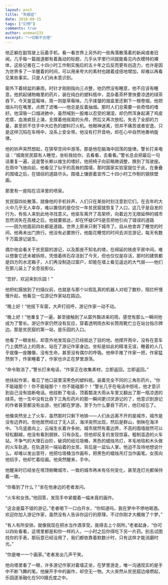 ```yaml
---
layout: post
title: "失眠症"
date: 2018-09-15
tags: ["幻想"]
comments: true
author: oneman233
excerpt: "一切都不合理"
---
```


他正躺在副驾驶上玩着手机，看一看世界上另外的一些角落散落着的新闻或者旧闻。几乎每一篇报道都有着轰动的标题，几乎从字里行间就能看见内衣模特的裸体，这些记者在二十四小时工作制实施后的五十年之后反而更有创造力，也许是因为世界多了一半醒着的时间，可以用来夸大的素材也跟着成倍地增加，却难以再看见某些事实。只是人们尚未意识到。

窗外下着倾盆的暴雨，时针才刚刚指向三点整，他仍然没有睡意，他不应该有睡意。他抓起储物箱里的药片，装在纯白的塑料瓶中，混杂着茶杯里快要凉透的绿茶吞下。今天是蓝莓味，周一则是草莓味。几乎揉皱的烟盒里还剩下一根卷烟，他把烟头叼在嘴里，点燃了滤嘴——他总是反着抽烟。那时人们总需要一些奇怪的嗜好。他深吸一口烟进肺中，虽然喊到一股难以忍受的潮湿，却仍然浑身起满了鸡皮疙瘩，血液疯狂上涌，支撑着他摇晃的头颅，然后又再次放松，失去了全部的力量，甚至抓不住手中大红色的塑料打火机。他眼神迷离，但并不痛苦或者安逸，只是这样沉陷在车椅中，没系上安全带。他没有打开音响，却在心中自然地奏响旋律。

他的铃声突然想起，在狭窄空间中游荡，那是他在脑海中回荡的旋律。警长打来电话：“城南贫民窟有人睡觉，坐标我给你，去看看，去看看。”警长总会把最后一句话重复一遍，这是警长赖以维生的嗜好。他把椅子向前略微调整，换到了驾驶座。在雨中飞驰向前，他看见了似乎的高耸的围墙，那时国家实验室就位于此，在重叠的围墙之后，在错综的道路尽头。围墙上镶嵌着宣传二十四小时工作制的钢铁壁画。

那里有一座陷在沼泽里的喷泉。

贫民窟四处散落，就像他的手机铃声，人们只在某些时刻注意到它们，在去年的大火中几乎无人幸存，难以置信的是仅仅一年贫民窟就恢复了人口，这几乎是自发的行为，有些人来到此地寻找意义。他驱车离开了高架桥，向着远方无限延伸的城市忽然消失在高楼之后，他就要抵达，却在怀疑GPS是否把他引向了错误的道路——因为他面前四处都是道路。世界上原来只剩下城市了。自从他舍弃了睡觉的时间，他再未出门旅行。他没有必要旅行，他能花睡觉的时间去浏览游记，每天有数千万篇游记诞生。

偶尔他会看关于贫民窟的游记，以及那座不知名的塔，在绵延的铁皮平房中间。难以想象它还未被拆除，凭借着砖石存活到了今天，但也仅仅是存活，那时的建筑都是四方的水泥箱子，人们再没制造过窗户，却能在墙上看见遥远的大气层——他们在那儿装上了全息投影仪。

“您好，欢迎来到乐园！”

他把虹膜放到了扫描仪前，也就是与那个以假乱真的机器人对视了数秒，阻拦杆慢慢升起，他看见一位游记作家站在路边。

“晚上好！”他摇下车窗，大声打招呼，游记作家一动不动。

“晚上好！”他重复了一遍，甚至接触到了从窗外飘进来的雨，感觉有那么一瞬间他成为了警长。游记作家仍然没有反应，穿着透明雨衣和长筒雨靴伫立在站台指示牌边。那是贫民窟的第一站，是乐园的入口。

他看了一眼坐标，却意外地发现自己已经抵达了目的地。他撑开雨伞，没有在意车门上偶然沾上的雨水，站在了游记作家身边。坐标是如此的精准无误，睡着的人几乎就像一座雕像，没有生命，甚至没有偶尔的呼吸。他伸手推了作家一把，作家猛然倒下，作家睡着了，作家也许正在梦里游荡。

“命令取消了，”警长打来电话，“作家正在收集素材，立即返回，立即返回。”

他扶起作家，看见了他口袋里深黑色的塑料瓶，装着完全不同的三角形药片。“你不能碰那个！你不能碰那个！你不能碰那个！”警长几乎在电话中怒吼，他才意识到自己没有挂断电话。他挂断了电话，顶着瓢泼大雨从车里又翻出了那一瓶凉透的绿茶。他一生中没有比吞下三角形药片的那一瞬间更讨厌游记的了，他意识到游记的作者甚至都没有出游，他们都在梦游。至于为什么要吞下药片，他已经忘了。

他像突然坐上了火车，虽然那时只剩下地铁——人们永远离不开的是城市，城市是没有边界的。但他居然经过了无人区，海洋突然出现，然后是群山，倒映在海洋中。飞鸟竖直向上，云端生长着许多树。城市居然有着边界，不高的围墙居然可以轻松翻越，他没有看到钢铁，只有杂乱，但他却反复的发现惊喜。粗制滥造的火车站，不争气的大理石台阶，破洞的纸垃圾桶，黑色的蜡烛吊灯，羊毛地毯和木头做的火车轨道。在轨道另一端站着的女孩，背后是一盆仙人掌。他迫不及待地想说什么，却难以发出音符，他把垃圾桶当作画布，把黑色的蜡烛吊灯当作画笔。女孩向他招手，他却忙着绘画。他突然醒来，手中。

他醒来时已经坐在塔顶俯瞰城市，一致的城市再未有任何变化，甚至连灯光都保持着一致。

“你看到了什么？”坐在他身边的老者发问。

“火车和女孩。”他回答，发现手中紧握着一幅未竟的画作。

“这会是篇不错的游记，”老者喝下一口白开水，“你知道吗，我在梦中不停地喝酒。欢迎你加入游记作家，虽然没有人告诉你运行的原理，不过你刚才大概做了个梦。”

“有人有所安排。就像我现在把水当作酒享受。我得去上个厕所。”老者起身，“你可以四处看看，这塔里都是和你一样的人，一小时之后你得吃下另一片药。别去试图找你的手表，那玩意已经没用了，我们都依靠着默数计时，只有这样才能消磨时光。”

“你是唯一一个画家。”老者发出几声干笑。

他向塔里看了一眼，许多游记作家对着墙正坐，在梦里游走，唯一沟通现实的是手中不断飞舞的笔。他展开手中的画作，却空无一物。大火突然从贫民窟边缘燃起，乐园逐渐融化在500摄氏度之中。